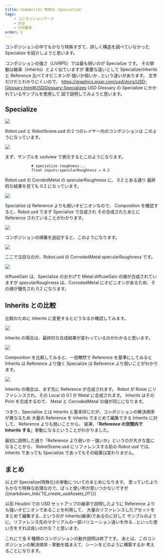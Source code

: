 ```yaml
---
title: CompArc(5) 特殊化（Specialize）
tags:
    - コンポジションアーク
    - USD
    - USD基本
order: 5
---
```


コンポジションの中でもかなり特殊すぎて、詳しく構造を調べていなかった
Specialize を紹介しようと思います。

コンポジションの強さ（LIVRPS）では最も弱いのが Specialize です。
その挙動は継承（Inherits）とよく似ていますが
重要な違いとして Specialize/Inherits と Reference 比べてオピニオンが
強いか弱いか...という違いがあります。
文字だけだとわかりにくいので、
https://graphics.pixar.com/usd/docs/USD-Glossary.html#USDGlossary-Specializes
USD Glossary の Specialize にかかれているサンプルを使用して
図で説明してみようと思います。

## Specialize

![](https://gyazo.com/0929bd6be687af78762b20911fbf22e9.png)

Robot.usd と RobotScene.usd の２つのレイヤー内のコンポジションは
このようになっています。

![](https://gyazo.com/6cbd36de900b63e8030620da6484f76e.png)

まず、サンプルを usdview で表示するとこのようになります。

```
            # specialize roughness...
            float inputs:specularRoughness = 0.2
```

Robot.usd の CorrdedMetal の specularRoughness に、 0.2 とある通り
最終的な結果を見ても 0.2 になっています。

![](https://gyazo.com/3e1854cc497c91cadf44f563ad6aab86.png)

Specialize は Reference よりも弱いオピニオンなので、
Composition を確認すると、Robot.usd でまず Specialize で合成され
その合成されたあとに Reference されていることがわかります。

![](https://gyazo.com/a1a62d7f8e46c2a629a4c4a1d46e4eb9.png)

コンポジションの順番を追記すると、このようになります。

![](https://gyazo.com/1a31e11a753fa0cfe381f4ef22a47752.png)

ここで注目なのが、Robot.usd の CorrodedMetal.specularRoughness です。

![](https://gyazo.com/e5a6133b3ebdf21ee9793f2beffa0392.png)

diffuseGain は、Specialize のおかげで Metal.diffuseGain の値が合成されていますが
specularRoughness は、CorrodedMetal にオピニオンがあるため、その値が優先され 0.2 になります。

## Inherits との比較

比較のために Inherits に変更するとどうなるか確認してみます。

![](https://gyazo.com/db15a41b4a4e67e53d46a858a966df36.png)

Inherits の場合は、最終的な合成結果が変わっているのがわかると思います。

![](https://gyazo.com/1992a9c4e6d3d2ba6e9ae9530b593b29.png)

Composition を比較してみると、一目瞭然で
Reference を基準にしてみると Inherits は Reference より強く
Specialize は Reference より弱いことがわかります。

![](https://gyazo.com/576c961311e8adc5a0aac3b59de59506.png)

Inherits の場合は、まず先に Reference が合成されます。
Robot が Rosie にリファレンスされ、その Local の 0.1 が Metal に合成されます。
Inherits はその Prim を合成するので、 Metal と CorrodedMetal の値が同じになります。

つまり、Specialize とは Inherits と基本同じだが、コンポジションの解決順序が異なるため
大量の Reference を Inherits でまとめて編集できる Inherits に対して、
Reference よりも弱いことから、
結果、「**Reference の空間内で Inherits する**」挙動になるということがわかりました。

最初に説明した通り「Reference より弱いか・強いか」というのが大きな差になることから、
RobotScene.usd にリファレンスする前の Robot.usd では、
Inherits であっても Specialize であってもその結果は変わりません。

## まとめ

以上が Specialize(特殊化)の挙動についてのまとめになります。
思っていたよりもかなり特殊な処理なので、ぱっと使い所が思いつかないですが
{{markdown_link('13_create_usdAssets_01')}}

以前 Houdini での USD セットアップの継承で説明したように
Reference よりも強いオピニオンであることを利用して、
大量のリファレンスしたアセットをまとめて編集する...というのが Inherits(継承)であるのに対して
サンプルのように、リファレンス先のマテリアルの一部バリエーション違いを作る...といった使い方をすれば良いのかな？と思います。

これにて全 6 種類のコンポジションの動作説明は終了です。
あとは、このコンポジションの解決順序・挙動を踏まえて、シーンをどのように構築するか
考えることになります。
